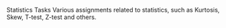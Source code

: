 Statistics Tasks
Various assignments related to statistics, such as Kurtosis, Skew, T-test, Z-test and others.
